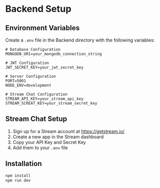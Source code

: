 # Backend Setup

## Environment Variables

Create a `.env` file in the Backend directory with the following variables:

```env
# Database Configuration
MONGODB_URI=your_mongodb_connection_string

# JWT Configuration
JWT_SECRET_KEY=your_jwt_secret_key

# Server Configuration
PORT=5001
NODE_ENV=development

# Stream Chat Configuration
STREAM_API_KEY=your_stream_api_key
STREAM_SCREAT_KEY=your_stream_secret_key
```

## Stream Chat Setup

1. Sign up for a Stream account at https://getstream.io/
2. Create a new app in the Stream dashboard
3. Copy your API Key and Secret Key
4. Add them to your `.env` file

## Installation

```bash
npm install
npm run dev
```
